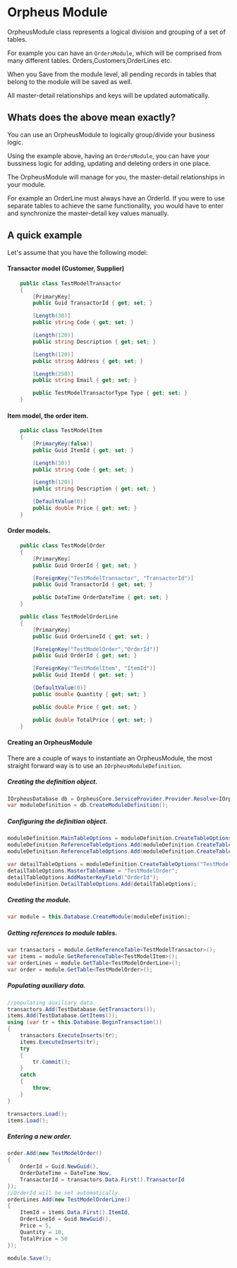 ﻿# Orpheus Module
OrpheusModule class represents a logical division and grouping of a set of tables.

For example you can have an `OrdersModule`, which will be comprised from many different tables.
Orders,Customers,OrderLines etc. 

When you Save from the module level, all pending records in tables that belong to the module
will be saved as well. 

All master-detail relationships and keys will be updated automatically.

## Whats does the above mean exactly?
You can use an OrpheusModule to logically group/divide your business logic.

Using the example above, having an `OrdersModule`, you can have your bussiness logic for adding, updating
and deleting orders in one place.

The OrpheusModule will manage for you, the master-detail relationships in your module.

For example an OrderLine must always have an OrderId. 
If you were to use separate tables
to achieve the same functionality, you would have to enter and synchronize the master-detail
key values manually.

## A quick example
Let's assume that you have the following model:
#### Transactor model (Customer, Supplier)
```csharp
    public class TestModelTransactor
    {
        [PrimaryKey]
        public Guid TransactorId { get; set; }

        [Length(30)]
        public string Code { get; set; }

        [Length(120)]
        public string Description { get; set; }

        [Length(120)]
        public string Address { get; set; }

        [Length(250)]
        public string Email { get; set; }

        public TestModelTransactorType Type { get; set; }
    }
```
#### Item model, the order item.
```csharp
    public class TestModelItem
    {
        [PrimaryKey(false)]
        public Guid ItemId { get; set; }

        [Length(30)]
        public string Code { get; set; }

        [Length(120)]
        public string Description { get; set; }

        [DefaultValue(0)]
        public double Price { get; set; }
    }
```
#### Order models.
```csharp
    public class TestModelOrder
    {
        [PrimaryKey]
        public Guid OrderId { get; set; }

        [ForeignKey("TestModelTransactor", "TransactorId")]
        public Guid TransactorId { get; set; }

        public DateTime OrderDateTime { get; set; }
    }

    public class TestModelOrderLine
    {
        [PrimaryKey]
        public Guid OrderLineId { get; set; }

        [ForeignKey("TestModelOrder","OrderId")]
        public Guid OrderId { get; set; }

        [ForeignKey("TestModelItem", "ItemId")]
        public Guid ItemId { get; set; }

        [DefaultValue(0)]
        public double Quantity { get; set; }

        public double Price { get; set; }

        public double TotalPrice { get; set; }
    }
```

#### Creating an OrpheusModule
There are a couple of ways to instantiate an OrpheusModule, the most straight forward
way is to use an ```IOrpheusModuleDefinition```.

##### Creating the definition object.
```csharp
IOrpheusDatabase db = OrpheusCore.ServiceProvider.Provider.Resolve<IOrpheusDatabase>();
var moduleDefinition = db.CreateModuleDefinition();
```
##### Configuring the definition object.
```csharp
moduleDefinition.MainTableOptions = moduleDefinition.CreateTableOptions("TestModelOrder",typeof(TestModelOrder));
moduleDefinition.ReferenceTableOptions.Add(moduleDefinition.CreateTableOptions("TestModelTransactor", typeof(TestModelTransactor)));
moduleDefinition.ReferenceTableOptions.Add(moduleDefinition.CreateTableOptions("TestModelItem", typeof(TestModelItem)));

var detailTableOptions = moduleDefinition.CreateTableOptions("TestModelOrderLine", typeof(TestModelOrderLine));
detailTableOptions.MasterTableName = "TestModelOrder";
detailTableOptions.AddMasterKeyField("OrderId");
moduleDefinition.DetailTableOptions.Add(detailTableOptions);
```
##### Creating the module.
```csharp
var module = this.Database.CreateModule(moduleDefinition);
```

##### Getting references to module tables.
```csharp
var transactors = module.GetReferenceTable<TestModelTransactor>();
var items = module.GetReferenceTable<TestModelItem>();
var orderLines = module.GetTable<TestModelOrderLine>();
var order = module.GetTable<TestModelOrder>();
```

##### Populating auxiliary data.
```csharp
//populating auxiliary data.
transactors.Add(TestDatabase.GetTransactors());
items.Add(TestDatabase.GetItems());
using (var tr = this.Database.BeginTransaction())
{
    transactors.ExecuteInserts(tr);
    items.ExecuteInserts(tr);
    try
    {
        tr.Commit();
    }
    catch
    {
        throw;
    }
}

transactors.Load();
items.Load();
```

##### Entering a new order.
```csharp
order.Add(new TestModelOrder()
{
    OrderId = Guid.NewGuid(),
    OrderDateTime = DateTime.Now,
    TransactorId = transactors.Data.First().TransactorId
});
//OrderId will be set automatically.
orderLines.Add(new TestModelOrderLine()
{
    ItemId = items.Data.First().ItemId,
    OrderLineId = Guid.NewGuid(),
    Price = 5,
    Quantity = 10,
    TotalPrice = 50
});

module.Save();
```
